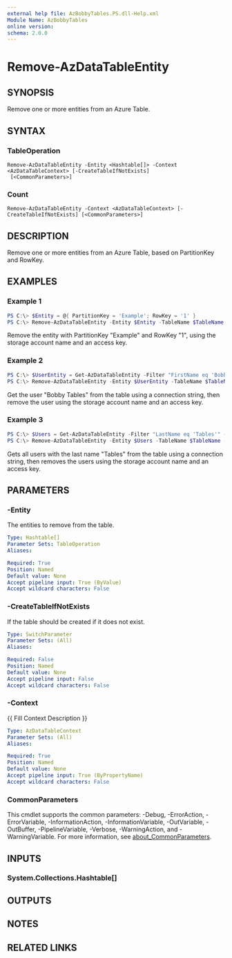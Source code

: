 ```yaml
---
external help file: AzBobbyTables.PS.dll-Help.xml
Module Name: AzBobbyTables
online version:
schema: 2.0.0
---
```


# Remove-AzDataTableEntity

## SYNOPSIS
Remove one or more entities from an Azure Table.

## SYNTAX

### TableOperation
```
Remove-AzDataTableEntity -Entity <Hashtable[]> -Context <AzDataTableContext> [-CreateTableIfNotExists]
 [<CommonParameters>]
```

### Count
```
Remove-AzDataTableEntity -Context <AzDataTableContext> [-CreateTableIfNotExists] [<CommonParameters>]
```

## DESCRIPTION
Remove one or more entities from an Azure Table, based on PartitionKey and RowKey.

## EXAMPLES

### Example 1
```powershell
PS C:\> $Entity = @{ PartitionKey = 'Example'; RowKey = '1' }
PS C:\> Remove-AzDataTableEntity -Entity $Entity -TableName $TableName -StorageAccountName $Name -StorageAccountKey $Key
```

Remove the entity with PartitionKey "Example" and RowKey "1", using the storage account name and an access key.

### Example 2
```powershell
PS C:\> $UserEntity = Get-AzDataTableEntity -Filter "FirstName eq 'Bobby' and LastName eq 'Tables'" -TableName $TableName -ConnectionString $ConnectionString
PS C:\> Remove-AzDataTableEntity -Entity $UserEntity -TableName $TableName -StorageAccountName $Name -StorageAccountKey $Key
```

Get the user "Bobby Tables" from the table using a connection string, then remove the user using the storage account name and an access key.

### Example 3
```powershell
PS C:\> $Users = Get-AzDataTableEntity -Filter "LastName eq 'Tables'" -TableName $TableName -ConnectionString $ConnectionString
PS C:\> Remove-AzDataTableEntity -Entity $Users -TableName $TableName -StorageAccountName $Name -StorageAccountKey $Key
```

Gets all users with the last name "Tables" from the table using a connection string, then removes the users using the storage account name and an access key.

## PARAMETERS

### -Entity
The entities to remove from the table.

```yaml
Type: Hashtable[]
Parameter Sets: TableOperation
Aliases:

Required: True
Position: Named
Default value: None
Accept pipeline input: True (ByValue)
Accept wildcard characters: False
```

### -CreateTableIfNotExists
If the table should be created if it does not exist.

```yaml
Type: SwitchParameter
Parameter Sets: (All)
Aliases:

Required: False
Position: Named
Default value: None
Accept pipeline input: False
Accept wildcard characters: False
```

### -Context
{{ Fill Context Description }}

```yaml
Type: AzDataTableContext
Parameter Sets: (All)
Aliases:

Required: True
Position: Named
Default value: None
Accept pipeline input: True (ByPropertyName)
Accept wildcard characters: False
```

### CommonParameters
This cmdlet supports the common parameters: -Debug, -ErrorAction, -ErrorVariable, -InformationAction, -InformationVariable, -OutVariable, -OutBuffer, -PipelineVariable, -Verbose, -WarningAction, and -WarningVariable. For more information, see [about_CommonParameters](http://go.microsoft.com/fwlink/?LinkID=113216).

## INPUTS

### System.Collections.Hashtable[]

## OUTPUTS

## NOTES

## RELATED LINKS
